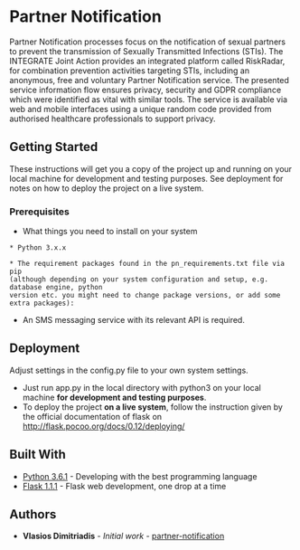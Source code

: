 
# Partner Notification

Partner Notification processes focus on the notification of sexual partners to prevent the transmission of Sexually Transmitted Infections (STIs). The INTEGRATE Joint Action provides an integrated platform called RiskRadar, for combination prevention activities targeting STIs, including an anonymous, free and voluntary Partner Notification service. The presented service information flow ensures privacy, security and GDPR compliance which were identified as vital with similar tools. The service is available via web and mobile interfaces using a unique random code provided from authorised healthcare professionals to support privacy.


## Getting Started

These instructions will get you a copy of the project up and running on your local machine for development and testing purposes. See deployment for notes on how to deploy the project on a live system.

### Prerequisites

- What things you need to install on your system


```
* Python 3.x.x

* The requirement packages found in the pn_requirements.txt file via pip
(although depending on your system configuration and setup, e.g. database engine, python
version etc. you might need to change package versions, or add some extra packages):
```
- An SMS messaging service with its relevant API is required.

## Deployment

Adjust settings in the config.py file to your own system settings.

* Just run app.py in the local directory with python3 on your local machine **for development and testing purposes**.
* To deploy the project **on a live system**, follow the instruction given by the official documentation of flask on http://flask.pocoo.org/docs/0.12/deploying/

## Built With

* [Python 3.6.1](http://www.python.org/) - Developing with the best programming language
* [Flask 1.1.1](http://flask.pocoo.org/) - Flask web development, one drop at a time

## Authors

* **Vlasios Dimitriadis** - *Initial work* - [partner-notification](https://github.com/bdimitriadis/partner-notification)
